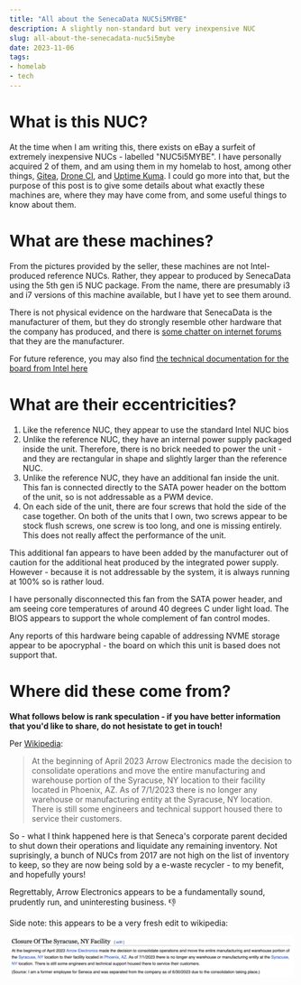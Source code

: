 ```yaml
---
title: "All about the SenecaData NUC5i5MYBE"
description: A slightly non-standard but very inexpensive NUC
slug: all-about-the-senecadata-nuc5i5mybe
date: 2023-11-06
tags:
- homelab
- tech
---
```

# What is this NUC?
At the time when I am writing this, there exists on eBay a surfeit of extremely inexpensive NUCs - labelled "NUC5i5MYBE". I have personally acquired 2 of them, and am using them in my homelab to host, among other things, [Gitea](https://github.com/go-gitea/gitea), [Drone CI](https://www.drone.io/), and [Uptime Kuma](https://github.com/louislam/uptime-kuma). I could go more into that, but the purpose of this post is to give some details about what exactly these machines are, where they may have come from, and some useful things to know about them.

# What are these machines?
From the pictures provided by the seller, these machines are not Intel-produced reference NUCs. Rather, they appear to produced by SenecaData using the 5th gen i5 NUC package. From the name, there are presumably i3 and i7 versions of this machine available, but I have yet to see them around.

There is not physical evidence on the hardware that SenecaData is the manufacturer of them, but they do strongly resemble other hardware that the company has produced, and there is [some chatter on internet forums](https://forums.servethehome.com/index.php?threads/intel-nuc5i5mybe-i5-5300u-vpro-4gb-ram-custom-case-45.37552/) that they are the manufacturer.

For future reference, you may also find [the technical documentation for the board from Intel here](https://www.intel.com/content/dam/support/us/en/documents/boardsandkits/NUC5i5MYBE_TechProdSpec.pdf)

# What are their eccentricities?
1. Like the reference NUC, they appear to use the standard Intel NUC bios
2. Unlike the reference NUC, they have an internal power supply packaged inside the unit. Therefore, there is no brick needed to power the unit - and they are rectangular in shape and slightly larger than the reference NUC.
3. Unlike the reference NUC, they have an additional fan inside the unit. This fan is connected directly to the SATA power header on the bottom of the unit, so is not addressable as a PWM device.
4. On each side of the unit, there are four screws that hold the side of the case together. On both of the units that I own, two screws appear to be stock flush screws, one screw is too long, and one is missing entirely. This does not really affect the performance of the unit.

This additional fan appears to have been added by the manufacturer out of caution for the additional heat produced by the integrated power supply. However - because it is not addressable by the system, it is always running at 100% so is rather loud.

I have personally disconnected this fan from the SATA power header, and am seeing core temperatures of around 40 degrees C under light load. The BIOS appears to support the whole complement of fan control modes.

Any reports of this hardware being capable of addressing NVME storage appear to be apocryphal - the board on which this unit is based does not support that.

# Where did these come from?
**What follows below is rank speculation - if you have better information that you'd like to share, do not hesistate to get in touch!**

Per [Wikipedia](https://en.wikipedia.org/wiki/Seneca_Data):

> At the beginning of April 2023 Arrow Electronics made the decision to consolidate operations and move the entire manufacturing and warehouse portion of the Syracuse, NY location to their facility located in Phoenix, AZ. As of 7/1/2023 there is no longer any warehouse or manufacturing entity at the Syracuse, NY location. There is still some engineers and technical support housed there to service their customers. 

So - what I think happened here is that Seneca's corporate parent decided to shut down their operations and liquidate any remaining inventory. Not suprisingly, a bunch of NUCs from 2017 are not high on the list of inventory to keep, so they are now being sold by a e-waste recycler - to my benefit, and hopefully yours!

Regrettably, Arrow Electronics appears to be a fundamentally sound, prudently run, and uninteresting business. 👎

Side note: this appears to be a very fresh edit to wikipedia:

![A screenshot of wikipedia article explaining that Arrow Electronics consolidated operations and moved manufacturing and warehousing from Syracuse to Phoenix. The note concludes that the writer is a laid-off former employee of Seneca.](./seneca_closure.png)
